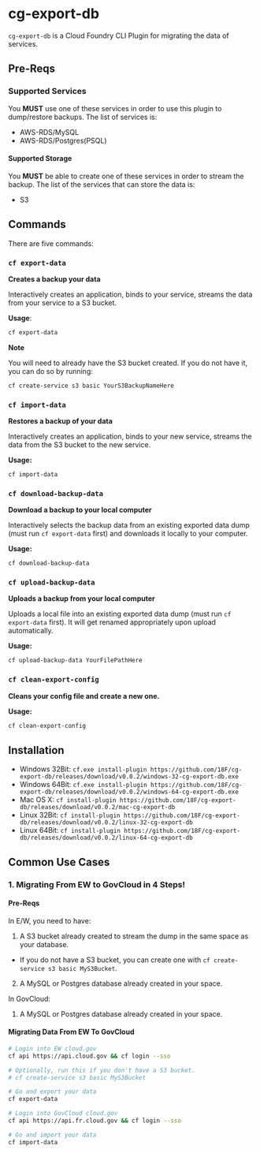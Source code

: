 # cg-export-db

`cg-export-db` is a Cloud Foundry CLI Plugin for migrating the data of services.

## Pre-Reqs
### Supported Services
You **MUST** use one of these services in order to use this plugin to
dump/restore backups. The list of services is:
- AWS-RDS/MySQL
- AWS-RDS/Postgres(PSQL)

#### Supported Storage
You **MUST** be able to create one of these services in order to stream the backup.
The list of the services that can store the data is:
- S3

## Commands
There are five commands:

### `cf export-data`
**Creates a backup your data**

Interactively creates an application, binds to your
service, streams the data from your service to a S3 bucket.

**Usage**:

```sh
cf export-data
```

**Note**

You will need to already have the S3 bucket created.
If you do not have it, you can do so by running:
```sh
cf create-service s3 basic YourS3BackupNameHere
```

### `cf import-data`
**Restores a backup of your data**

Interactively creates an application, binds to your
new service, streams the data from the S3 bucket to the new service.

**Usage:**
```sh
cf import-data
```

### `cf download-backup-data`
**Download a backup to your local computer**

Interactively selects the backup data from an
existing exported data dump (must run `cf export-data` first) and downloads it
locally to your computer.

**Usage:**
```sh
cf download-backup-data
```

### `cf upload-backup-data`
**Uploads a backup from your local computer**

Uploads a local file into an existing exported data dump
(must run `cf export-data` first). It will get renamed appropriately upon
upload automatically.

**Usage:**
```sh
cf upload-backup-data YourFilePathHere
```

### `cf clean-export-config`
**Cleans your config file and create a new one.**

**Usage:**
```sh
cf clean-export-config
```

## Installation
- Windows 32Bit: `cf.exe install-plugin https://github.com/18F/cg-export-db/releases/download/v0.0.2/windows-32-cg-export-db.exe`
- Windows 64Bit: `cf.exe install-plugin https://github.com/18F/cg-export-db/releases/download/v0.0.2/windows-64-cg-export-db.exe`
- Mac OS X: `cf install-plugin https://github.com/18F/cg-export-db/releases/download/v0.0.2/mac-cg-export-db`
- Linux 32Bit: `cf install-plugin https://github.com/18F/cg-export-db/releases/download/v0.0.2/linux-32-cg-export-db`
- Linux 64Bit: `cf install-plugin https://github.com/18F/cg-export-db/releases/download/v0.0.2/linux-64-cg-export-db`

## Common Use Cases
### 1. Migrating From EW to GovCloud in 4 Steps!
#### Pre-Reqs
In E/W, you need to have:

1. A S3 bucket already created to stream the dump in the same space as your database.
  - If you do not have a S3 bucket, you can create one with `cf create-service s3 basic MyS3Bucket`.
2. A MySQL or Postgres database already created in your space.

In GovCloud:

1. A MySQL or Postgres database already created in your space.

#### Migrating Data From EW To GovCloud
```sh
# Login into EW cloud.gov
cf api https://api.cloud.gov && cf login --sso

# Optionally, run this if you don't have a S3 bucket.
# cf create-service s3 basic MyS3Bucket

# Go and export your data
cf export-data

# Login into GovCloud cloud.gov
cf api https://api.fr.cloud.gov && cf login --sso

# Go and import your data
cf import-data
```
